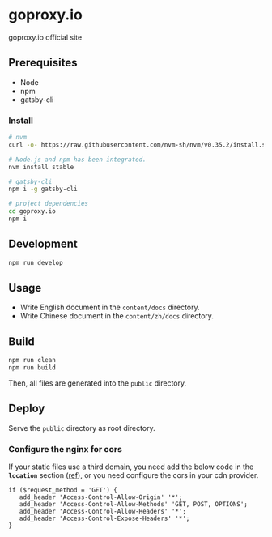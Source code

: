 # goproxy.io

goproxy.io official site

## Prerequisites

* Node
* npm
* gatsby-cli

### Install

```sh
# nvm
curl -o- https://raw.githubusercontent.com/nvm-sh/nvm/v0.35.2/install.sh | bash

# Node.js and npm has been integrated.
nvm install stable

# gatsby-cli
npm i -g gatsby-cli

# project dependencies
cd goproxy.io
npm i
```

## Development

```sh
npm run develop
```

## Usage

* Write English document in the `content/docs` directory.
* Write Chinese document in the `content/zh/docs` directory.

## Build

```sh
npm run clean
npm run build
```

Then, all files are generated into the `public` directory.

## Deploy

Serve the `public` directory as root directory.

### Configure the nginx for cors

If your static files use a third domain, you need add the below code in the **`location`** section ([ref](https://enable-cors.org/)), or you need configure the cors in your cdn provider.

```
if ($request_method = 'GET') {
   add_header 'Access-Control-Allow-Origin' '*';
   add_header 'Access-Control-Allow-Methods' 'GET, POST, OPTIONS';
   add_header 'Access-Control-Allow-Headers' '*';
   add_header 'Access-Control-Expose-Headers' '*';
}
```
